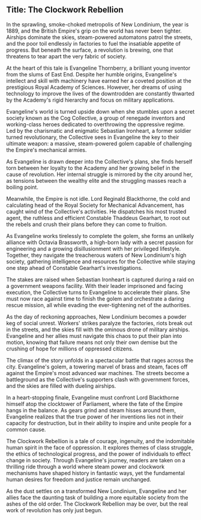 
## Title: The Clockwork Rebellion

In the sprawling, smoke-choked metropolis of New Londinium, the year is 1889, and the British Empire's grip on the world has never been tighter. Airships dominate the skies, steam-powered automatons patrol the streets, and the poor toil endlessly in factories to fuel the insatiable appetite of progress. But beneath the surface, a revolution is brewing, one that threatens to tear apart the very fabric of society.

At the heart of this tale is Evangeline Thornberry, a brilliant young inventor from the slums of East End. Despite her humble origins, Evangeline's intellect and skill with machinery have earned her a coveted position at the prestigious Royal Academy of Sciences. However, her dreams of using technology to improve the lives of the downtrodden are constantly thwarted by the Academy's rigid hierarchy and focus on military applications.

Evangeline's world is turned upside down when she stumbles upon a secret society known as the Cog Collective, a group of renegade inventors and working-class heroes dedicated to overthrowing the oppressive regime. Led by the charismatic and enigmatic Sebastian Ironheart, a former soldier turned revolutionary, the Collective sees in Evangeline the key to their ultimate weapon: a massive, steam-powered golem capable of challenging the Empire's mechanical armies.

As Evangeline is drawn deeper into the Collective's plans, she finds herself torn between her loyalty to the Academy and her growing belief in the cause of revolution. Her internal struggle is mirrored by the city around her, as tensions between the wealthy elite and the struggling masses reach a boiling point.

Meanwhile, the Empire is not idle. Lord Reginald Blackthorne, the cold and calculating head of the Royal Society for Mechanical Advancement, has caught wind of the Collective's activities. He dispatches his most trusted agent, the ruthless and efficient Constable Thaddeus Gearhart, to root out the rebels and crush their plans before they can come to fruition.

As Evangeline works tirelessly to complete the golem, she forms an unlikely alliance with Octavia Brassworth, a high-born lady with a secret passion for engineering and a growing disillusionment with her privileged lifestyle. Together, they navigate the treacherous waters of New Londinium's high society, gathering intelligence and resources for the Collective while staying one step ahead of Constable Gearhart's investigations.

The stakes are raised when Sebastian Ironheart is captured during a raid on a government weapons facility. With their leader imprisoned and facing execution, the Collective turns to Evangeline to accelerate their plans. She must now race against time to finish the golem and orchestrate a daring rescue mission, all while evading the ever-tightening net of the authorities.

As the day of reckoning approaches, New Londinium becomes a powder keg of social unrest. Workers' strikes paralyze the factories, riots break out in the streets, and the skies fill with the ominous drone of military airships. Evangeline and her allies must navigate this chaos to put their plan into motion, knowing that failure means not only their own demise but the crushing of hope for millions of oppressed citizens.

The climax of the story unfolds in a spectacular battle that rages across the city. Evangeline's golem, a towering marvel of brass and steam, faces off against the Empire's most advanced war machines. The streets become a battleground as the Collective's supporters clash with government forces, and the skies are filled with dueling airships.

In a heart-stopping finale, Evangeline must confront Lord Blackthorne himself atop the clocktower of Parliament, where the fate of the Empire hangs in the balance. As gears grind and steam hisses around them, Evangeline realizes that the true power of her inventions lies not in their capacity for destruction, but in their ability to inspire and unite people for a common cause.

The Clockwork Rebellion is a tale of courage, ingenuity, and the indomitable human spirit in the face of oppression. It explores themes of class struggle, the ethics of technological progress, and the power of individuals to effect change in society. Through Evangeline's journey, readers are taken on a thrilling ride through a world where steam power and clockwork mechanisms have shaped history in fantastic ways, yet the fundamental human desires for freedom and justice remain unchanged.

As the dust settles on a transformed New Londinium, Evangeline and her allies face the daunting task of building a more equitable society from the ashes of the old order. The Clockwork Rebellion may be over, but the real work of revolution has only just begun.
